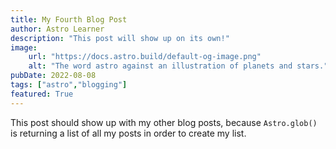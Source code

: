 ```yaml
---
title: My Fourth Blog Post
author: Astro Learner
description: "This post will show up on its own!"
image:
    url: "https://docs.astro.build/default-og-image.png"
    alt: "The word astro against an illustration of planets and stars."
pubDate: 2022-08-08
tags: ["astro","blogging"]
featured: True
---
```


This post should show up with my other blog posts, because `Astro.glob()` is returning a list of all my posts in order to create my list.